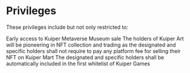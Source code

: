# Privileges

These privileges include but not only restricted to:

Early access to Kuiper Metaverse Museum sale The holders of Kuiper Art will be pioneering in NFT collection and trading as the designated and specific holders shall not require to pay any platform fee for selling their NFT on Kuiper Mart The designated and specific holders shall be automatically included in the first whitelist of Kuiper Games
